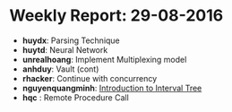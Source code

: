 # Weekly Report: 29-08-2016

- **huydx**: Parsing Technique
- **huytd**: Neural Network
- **unrealhoang**: Implement Multiplexing model
- **anhduy**: Vault (cont)
- **rhacker**: Continue with concurrency
- **nguyenquangminh**: [Introduction to Interval Tree](https://github.com/nguyenquangminh0711/til/blob/master/introduction-to-interval-tree.md)
- **hqc** : Remote Procedure Call

